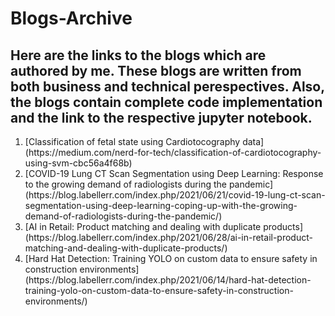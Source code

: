 # Blogs-Archive
## Here are the links to the blogs which are authored by me. These blogs are written from both business and technical perespectives. Also, the blogs contain complete code implementation and the link to the respective jupyter notebook.
<ol>
  <li>[Classification of fetal state using Cardiotocography data](https://medium.com/nerd-for-tech/classification-of-cardiotocography-using-svm-cbc56a4f68b)</li>
  
  <li>[COVID-19 Lung CT Scan Segmentation using Deep Learning: Response to the growing demand of radiologists during the pandemic](https://blog.labellerr.com/index.php/2021/06/21/covid-19-lung-ct-scan-segmentation-using-deep-learning-coping-up-with-the-growing-demand-of-radiologists-during-the-pandemic/)</li>
  
  <li> [AI in Retail: Product matching and dealing with duplicate products](https://blog.labellerr.com/index.php/2021/06/28/ai-in-retail-product-matching-and-dealing-with-duplicate-products/)</li>
  
  <li>[Hard Hat Detection: Training YOLO on custom data to ensure safety in construction environments](https://blog.labellerr.com/index.php/2021/06/14/hard-hat-detection-training-yolo-on-custom-data-to-ensure-safety-in-construction-environments/)</li>
  
  </ol>
